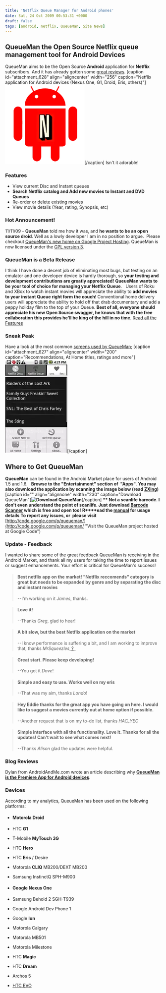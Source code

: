 ```yaml
---
title: 'Netflix Queue Manager for Android phones'
date: Sat, 24 Oct 2009 00:53:31 +0000
draft: false
tags: [android, netflix, QueueMan, Site News]
---
```


QueueMan the Open Source Netflix queue management tool for Android Devices
--------------------------------------------------------------------------

QueueMan aims to be the Open Source **Android** application for **Netflix** subscribers. And it has already gotten some [great reviews](https://blog.edwardawebb.com/site-news/netflix-queue-manager-android-phones#Best_netflix_app_on_the_market!_"Netflix_reccomends"_c "Reviews for Netflix application on Android"). \[caption id="attachment_628" align="aligncenter" width="256" caption="Netflix application for Android devices (Nexus One, G1, Droid, Eris, others)"\][![Netflix application for Android devices (G1, Droid, Eris, others)](red_bug.webp "QueueMan icon")](red_bug.webp)\[/caption\] Isn't it adorable!

### Features

*   View current Disc and Instant queues
*   **Search Netflix catalog and Add new movies to Instant and DVD Queues**
*   Re-order or delete existing movies
*   View movie details (Year, rating, Synopsis, etc)

### Hot Announcement!

11/11/09 - **QueueMan** told me how it was, and **he wants to be an open source droid**. Well as a lowly developer I am in no position to argue.  Please checkout [QueueMan's new home on Google Project Hosting](http://code.google.com/p/queueman/ "QueueMan project page on Google Project Hosting."). QueueMan is now licensed under the [GPL version 3](http://www.gnu.org/licenses/gpl-3.0.txt "Read the full GPL as plain text").

### QueueMan is a Beta Release

I think I have done a decent job of eliminating most bugs, but testing on an emulator and one developer device is hardly thorough, so **your testing and development contributions are greatly appreciated!** **QueueMan wants to be your tool of choice for managing your Netflix Queue**.   Users of Roku and XBox to watch instant movies will appreciate the ability to **add movies to your instant Queue right form the couch**! Conventional home delivery users will appreciate the ability to hold off that drab documentary and add a peppy holiday film to the top of your Queue. **Best of all, everyone should appreciate his new Open Source swagger, he knows that with the free collaboration this provides he'll be king of the hill in no time**. [Read all the Features](http://code.google.com/p/queueman/wiki/FeatureList "Read the up to date list of features")

### Sneak Peak

Have a look at the most common [screens used by QueueMan](http://code.google.com/p/queueman/wiki/ScreenShots "See all the current screen shots"); \[caption id="attachment_627" align="aligncenter" width="200" caption="Recommendations, At Home titles, ratings and more"\][![Recommendations, At Home titles, ratings and more](recommend_tab_menu-200x300.webp "Recommendations Tab in Netflix for Android")](recommend_tab_menu.webp)\[/caption\]

Where to Get QueueMan
---------------------

**QueueMan** can be found in the Android Market place for users of Android 1.5 and 1.6.   **Browse to the "Entertainment" section of  "Apps".** **You may also download the application by scanning the image below (read [ZXing](http://code.google.com/p/zxing/wiki/GetTheReader "Learn how to get a barcode scanner for your phone"))** \[caption id="" align="alignnone" width="230" caption="Download QueueMan"\]****![Download QueueMan](http://chart.apis.google.com/chart?cht=qr&chs=230x230&chl=http%3A%2F%2Fwebbmaster.org/qrit/%3Flinkto%3Dhttp%3A%2F%2Fmarket.android.com%2Fsearch%3Fq%3Dpname%3Aedwardawebb.queueman.core "QueueMan Barcode")****\[/caption\] **\*\* Not a scanlife barcode. I don't even understand the point of scanlife. Just download [Barcode Scanner](http://code.google.com/p/zxing/) which is free and open too!** **R****ead the [manual](http://code.google.com/p/queueman/wiki/Manual "Instructions for use (though you can prolly figure it outt without)") for usage details** **To report any issues, or  please visit** [http://code.google.com/p/queueman/](http://code.google.com/p/queueman/ "Visit the QueueMan project hosted at Google Code")

### Update - Feedback

I wanted to share some of the great feedback QueueMan is receiving in the Android Market, and thank all my users for taking the time to report issues or suggest enhancements. Your effort is critical for QueueMan's success!

> #### Best netflix app on the market! "Netflix reccomends" category is great but needs to be expanded by genre and by separating the disc and instant movies
> 
> --I'm working on it _James_, thanks.

> #### Love it!
> 
> --Thanks _Greg_, glad to hear!

> #### A bit slow, but the best Netflix application on the market
> 
> --I know performance is suffering a bit, and I am working to improve that, thanks _MrSqueezles__[?](http://code.google.com/p/queueman/w/edit/MrSqueezles)_

> #### Great start. Please keep developing!
> 
> --You got it _Dave_!

> #### Simple and easy to use. Works well on my eris
> 
> --That was my aim, thanks _Londo_!

> #### Hey Eddie thanks for the great app you have going on here. I would like to suggest a movies currently out at home option if possible.
> 
> --Another request that is on my to-do list, thanks _HAC_YEC_

> #### Simple interface with all the functionality. Love it. Thanks for all the updates! Can't wait to see what comes next!
> 
> --Thanks _Alison_ glad the updates were helpful.

### Blog Reviews

Dylan from AndroidAndMe.com wrote an article describing why **[QueueMan is the Premiere App for Android devices](http://androidandme.com/2010/04/reviews/queueman-androids-premiere-netflix-management-application "Read Dylan's Review of QueueMan @ AndroidandMe.com")**.

### Devices

According to my analytics, QueueMan has been used on the following platforms:

*   #### Motorola Droid
    
*   HTC **G1**
*   T-Mobile **MyTouch 3G**
*   HTC **Hero**
*   HTC **Eris** / Desire
*   Motorola **CLIQ** MB200/DEXT MB200
*   Samsung InstinctQ SPH-M900
*   #### Google **Nexus One**
    
*   Samsung Behold 2 SGH-T939
*   Google Android Dev Phone 1
*   Google **Ion**
*   Motorola Calgary
*   Motorola MB501
*   Motorola Milestone
*   HTC **Magic**
*   HTC **Dream**
*   Archos 5
*   [HTC EVO](http://evounlocked.com "HTC EVO from Sprint -  tips, tricks and secrets")
